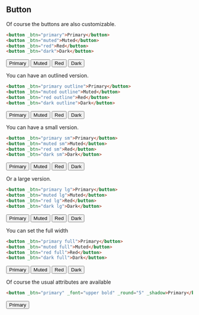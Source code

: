 ## Button

Of course the buttons are also customizable.

```html
<button _btn="primary">Primary</button>
<button _btn="muted">Muted</button>
<button _btn="red">Red</button>
<button _btn="dark">Dark</button>
```

<button _btn="primary">Primary</button>
<button _btn="muted">Muted</button>
<button _btn="red">Red</button>
<button _btn="dark">Dark</button>

You can have an outlined version.

```html
<button _btn="primary outline">Primary</button>
<button _btn="muted outline">Muted</button>
<button _btn="red outline">Red</button>
<button _btn="dark outline">Dark</button>
```

<button _btn="primary outline">Primary</button>
<button _btn="muted outline">Muted</button>
<button _btn="red outline">Red</button>
<button _btn="dark outline">Dark</button>

You can have a small version.

```html
<button _btn="primary sm">Primary</button>
<button _btn="muted sm">Muted</button>
<button _btn="red sm">Red</button>
<button _btn="dark sm">Dark</button>
```

<button _btn="primary sm">Primary</button>
<button _btn="muted sm">Muted</button>
<button _btn="red sm">Red</button>
<button _btn="dark sm">Dark</button>

Or a large version.

```html
<button _btn="primary lg">Primary</button>
<button _btn="muted lg">Muted</button>
<button _btn="red lg">Red</button>
<button _btn="dark lg">Dark</button>
```

<button _btn="primary lg">Primary</button>
<button _btn="muted lg">Muted</button>
<button _btn="red lg">Red</button>
<button _btn="dark lg">Dark</button>

You can set the full width

```html
<button _btn="primary full">Primary</button>
<button _btn="muted full">Muted</button>
<button _btn="red full">Red</button>
<button _btn="dark full">Dark</button>
```

<button _btn="primary full">Primary</button>
<button _btn="muted full" _margin="t-2">Muted</button>
<button _btn="red full" _margin="t-2">Red</button>
<button _btn="dark full" _margin="t-2">Dark</button>

Of course the usual attributes are available

```html
<button _btn="primary" _font="upper bold" _round="5" _shadow>Primary</button>
```

<button _btn="primary" _font="upper bold" _round="5" _shadow>Primary</button>